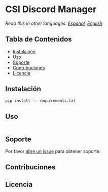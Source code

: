 # CSI Discord Manager


*Read this in other languages: [Español](README.md), [English](README.en.md)*

## Tabla de Contenidos

- [Instalación](#instalación)
- [Uso](#uso)
- [Soporte](#soporte)
- [Contribuciones](#contribuciones)
- [Licencia](#licencia)

## Instalación

```bash
pip install -r requirements.txt
```

## Uso

```python
```

## Soporte

Por favor [abre un issue](https://github.com/csi-upiicsa/csi-discord-manager/issues/new) para obtener soporte.

## Contribuciones


## Licencia

